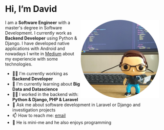 # Hi, I’m David 

<img width=256 align="right" src="https://github.com/davidcasr/davidcasr/blob/master/img/mini-me.png?raw=true" />

I am a **Software Engineer** with a master's degree in Software Development. I currently work as **Backend Developer** using Python & Django. I have developed native applications with Android and nowadays I write in [Medium](https://davidcasr.medium.com/) about my experiencie with some technologies.

- 👨‍🚀 I'm currently working as **Backend Developer** 
- 🌱 I'm currently learning about **Big Data and Datascience**
- 👨‍💻 I worked in the backend with: **Python & Django, PHP & Laravel**
- 💬 Ask me about software development in Laravel or Django and investigation projects 
- 📫 How to reach me: [email](mailto:me@davidcasr.co)
- 🚀 He is mini-me and he also enjoys programming
